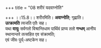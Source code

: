 +++
title = "08 शरीरं यदवाप्नोति"

+++
।।15.8।। शरीरमिति। **अवाप्नोति**; गृह्णाति।  
**उत्क्रामति** त्यजति एतैः सह।  
यथा **वायुः** सर्वगतो विश्रान्तिधाम पार्थिवं प्राप्य ततो **गन्धम्** आनीय  
स्थानान्तरे तत्सहित एव संक्रामति;  
एवं जीवः पुर्य्-अष्टकेन सह।
